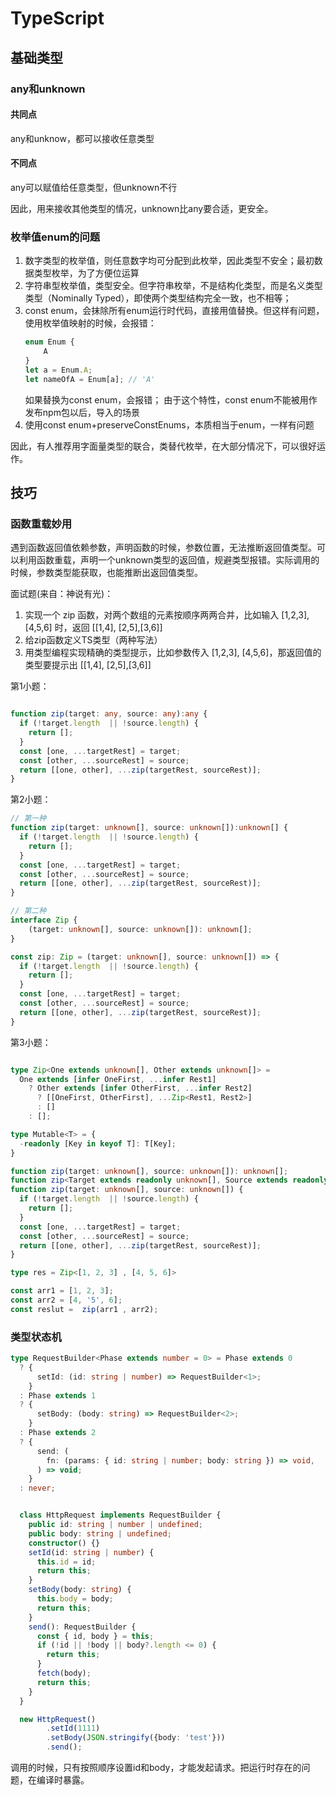 # TypeScript

## 基础类型

### any和unknown

#### 共同点
any和unknow，都可以接收任意类型

#### 不同点
any可以赋值给任意类型，但unknown不行

因此，用来接收其他类型的情况，unknown比any要合适，更安全。

### 枚举值enum的问题

1. 数字类型的枚举值，则任意数字均可分配到此枚举，因此类型不安全；最初数据类型枚举，为了方便位运算
2. 字符串型枚举值，类型安全。但字符串枚举，不是结构化类型，而是名义类型类型（Nominally Typed），即使两个类型结构完全一致，也不相等；
3. const enum，会抹除所有enum运行时代码，直接用值替换。但这样有问题，使用枚举值映射的时候，会报错：
   ```ts
   enum Enum {
	   A
   }
   let a = Enum.A;
   let nameOfA = Enum[a]; // 'A'
   
   ```
   如果替换为const enum，会报错；
   由于这个特性，const enum不能被用作发布npm包以后，导入的场景
4. 使用const enum+preserveConstEnums，本质相当于enum，一样有问题

因此，有人推荐用字面量类型的联合，类替代枚举，在大部分情况下，可以很好运作。


## 技巧

### 函数重载妙用

遇到函数返回值依赖参数，声明函数的时候，参数位置，无法推断返回值类型。可以利用函数重载，声明一个unknown类型的返回值，规避类型报错。实际调用的时候，参数类型能获取，也能推断出返回值类型。

面试题(来自：神说有光)：

1. 实现一个 zip 函数，对两个数组的元素按顺序两两合并，比如输入 [1,2,3], [4,5,6] 时，返回 [[1,4], [2,5],[3,6]]
2. 给zip函数定义TS类型（两种写法）
3. 用类型编程实现精确的类型提示，比如参数传入 [1,2,3], [4,5,6]，那返回值的类型要提示出 [[1,4], [2,5],[3,6]]

第1小题：

```ts

function zip(target: any, source: any):any {
  if (!target.length  || !source.length) {
    return [];
  }
  const [one, ...targetRest] = target;
  const [other, ...sourceRest] = source;
  return [[one, other], ...zip(targetRest, sourceRest)];
}

```

第2小题：

```ts
// 第一种
function zip(target: unknown[], source: unknown[]):unknown[] {
  if (!target.length  || !source.length) {
    return [];
  }
  const [one, ...targetRest] = target;
  const [other, ...sourceRest] = source;
  return [[one, other], ...zip(targetRest, sourceRest)];
}

// 第二种
interface Zip {
	(target: unknown[], source: unknown[]): unknown[]; 
}

const zip: Zip = (target: unknown[], source: unknown[]) => {
  if (!target.length  || !source.length) {
    return [];
  }
  const [one, ...targetRest] = target;
  const [other, ...sourceRest] = source;
  return [[one, other], ...zip(targetRest, sourceRest)];
}


```


第3小题：

```ts

type Zip<One extends unknown[], Other extends unknown[]> = 
  One extends [infer OneFirst, ...infer Rest1]
    ? Other extends [infer OtherFirst, ...infer Rest2]
      ? [[OneFirst, OtherFirst], ...Zip<Rest1, Rest2>]
      : []
    : [];

type Mutable<T> = {
  -readonly [Key in keyof T]: T[Key];
}

function zip(target: unknown[], source: unknown[]): unknown[];
function zip<Target extends readonly unknown[], Source extends readonly unknown[]>(target: Target, source: Source): Zip<Mutable<Target>, Mutable<Source>>;
function zip(target: unknown[], source: unknown[]) {
  if (!target.length  || !source.length) {
    return [];
  }
  const [one, ...targetRest] = target;
  const [other, ...sourceRest] = source;
  return [[one, other], ...zip(targetRest, sourceRest)];
}

type res = Zip<[1, 2, 3] , [4, 5, 6]>

const arr1 = [1, 2, 3];
const arr2 = [4, '5', 6];
const reslut =  zip(arr1 , arr2);

```


### 类型状态机

```ts
type RequestBuilder<Phase extends number = 0> = Phase extends 0
  ? {
      setId: (id: string | number) => RequestBuilder<1>;
    }
  : Phase extends 1
  ? {
      setBody: (body: string) => RequestBuilder<2>;
    }
  : Phase extends 2
  ? {
      send: (
        fn: (params: { id: string | number; body: string }) => void,
      ) => void;
    }
  : never;


  class HttpRequest implements RequestBuilder {
    public id: string | number | undefined;
    public body: string | undefined;
    constructor() {}
    setId(id: string | number) {
      this.id = id;
      return this;
    }
    setBody(body: string) {
      this.body = body;
      return this;
    }
    send(): RequestBuilder {
      const { id, body } = this;
      if (!id || !body || body?.length <= 0) {
        return this;
      }
      fetch(body);
      return this;
    }
  }

  new HttpRequest()
        .setId(1111)
        .setBody(JSON.stringify({body: 'test'}))
        .send();
```

调用的时候，只有按照顺序设置id和body，才能发起请求。把运行时存在的问题，在编译时暴露。
